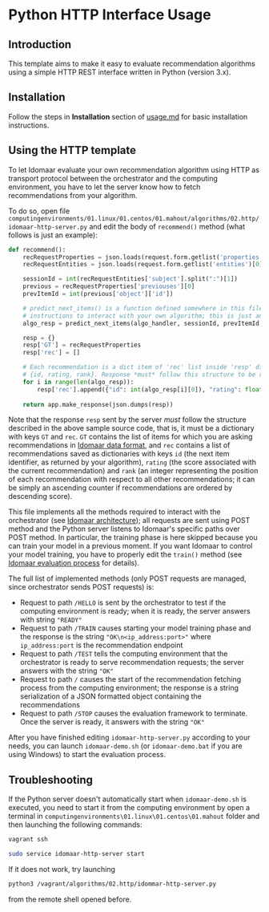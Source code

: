# Python HTTP Interface Usage

## Introduction
This template aims to make it easy to evaluate recommendation algorithms using a simple HTTP REST interface written in Python (version 3.x).

## Installation
Follow the steps in **Installation** section of [usage.md](usage.md#installation) for basic installation instructions.

## Using the HTTP template
To let Idomaar evaluate your own recommendation algorithm using HTTP as transport protocol between the orchestrator and the computing environment, you have to let the server know how to fetch recommendations from your algorithm.

To do so, open file `computingenvironments/01.linux/01.centos/01.mahout/algorithms/02.http/idomaar-http-server.py` and edit the body of `recommend()` method (what follows is just an example):

```python
def recommend():
    recRequestProperties = json.loads(request.form.getlist('properties')[0])
    recRequestEntities = json.loads(request.form.getlist('entities')[0])

    sessionId = int(recRequestEntities['subject'].split(":")[1])
    previous = recRequestProperties['previouses'][0]
    prevItemId = int(previous['object']['id'])

    # predict_next_items() is a function defined somewhere in this file and contains
    # instructions to interact with your own algorithm; this is just an example!
    algo_resp = predict_next_items(algo_handler, sessionId, prevItemId, 20)

    resp = {}
    resp['GT'] = recRequestProperties
    resp['rec'] = []

    # Each recommendation is a dict item of 'rec' list inside 'resp' dict and it is formed by
    # {id, rating, rank}. Response *must* follow this structure to be readable by the evaluator
    for i in range(len(algo_resp)):
        resp['rec'].append({"id": int(algo_resp[i][0]), "rating": float(algo_resp[i][1]), "rank": i+1})
    
    return app.make_response(json.dumps(resp))
```

Note that the response `resp` sent by the server *must* follow the structure described in the above sample source code, that is, it must be a dictionary with keys `GT` and `rec`. `GT` contains the list of items for which you are asking recommendations in [Idomaar data format](https://github.com/crowdrec/idomaar/wiki/DATA-FORMAT), and `rec` contains a list of recommendations saved as dictionaries with keys `id` (the next item identifier, as returned by your algorithm), `rating` (the score associated with the current recommendation) and `rank` (an integer representing the position of each recommendation with respect to all other recommendations; it can be simply an ascending counter if recommendations are ordered by descending score).

This file implements all the methods required to interact with the orchestrator (see [Idomaar architecture](https://github.com/crowdrec/idomaar/wiki/Idomaar-architecture)); all requests are sent using POST method and the Python server listens to Idomaar's specific paths over POST method. In particular, the training phase is here skipped because you can train your model in a previous moment. If you want Idomaar to control your model training, you have to properly edit the `train()` method (see [Idomaar evaluation process](https://github.com/crowdrec/idomaar/wiki/Idomaar-evaluation-process) for details).

The full list of implemented methods (only POST requests are managed, since orchestrator sends POST requests) is:
* Request to path `/HELLO` is sent by the orchestrator to test if the computing environment is ready; when it is ready, the server answers with string `"READY"`
* Request to path `/TRAIN` causes starting your model training phase and the response is the string `"OK\n<ip_address:port>"` where `ip_address:port` is the recommendation endpoint
* Request to path `/TEST` tells the computing environment that the orchestrator is ready to serve recommendation requests; the server answers with the string `"OK"`
* Request to path `/` causes the start of the recommendation fetching process from the computing environment; the response is a string serialization of a JSON formatted object containing the recommendations
* Request to path `/STOP` causes the evaluation framework to terminate. Once the server is ready, it answers with the string `"OK"`

After you have finished editing `idomaar-http-server.py` according to your needs, you can launch `idomaar-demo.sh` (or `idomaar-demo.bat` if you are using Windows) to start the evaluation process.

## Troubleshooting
If the Python server doesn't automatically start when `idomaar-demo.sh` is executed, you need to start it from the computing environment by open a terminal in `computingenvironments\01.linux\01.centos\01.mahout` folder and then launching the following commands:

```sh
vagrant ssh

sudo service idomaar-http-server start
```

If it does not work, try launching

```sh
python3 /vagrant/algorithms/02.http/idommar-http-server.py
```

from the remote shell opened before.